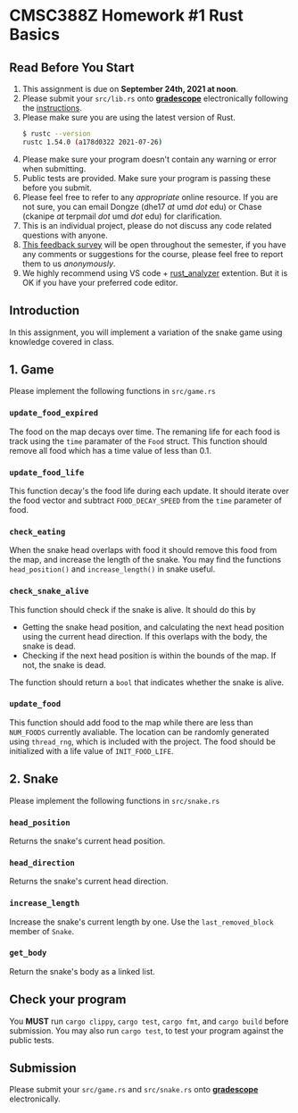 CMSC388Z Homework #1
Rust Basics
===

## Read Before You Start
1. This assignment is due on **September 24th, 2021 at noon**.
2. Please submit your `src/lib.rs` onto [**gradescope**](https://www.gradescope.com/courses/291105) electronically following the [instructions](https://help.gradescope.com/article/ccbpppziu9-student-submit-work).
3. Please make sure you are using the latest version of Rust.
    ```bash
    $ rustc --version
    rustc 1.54.0 (a178d0322 2021-07-26)
    ```
4. Please make sure your program doesn't contain any warning or error when submitting.
5. Public tests are provided. Make sure your program is passing these before you submit.
6. Please feel free to refer to any *appropriate* online resource. If you are not sure, you can email Dongze (dhe17 *at* umd *dot* edu) or Chase (ckanipe *at* terpmail *dot* umd *dot* edu) for clarification.
7. This is an individual project, please do not discuss any code related questions with anyone.
8. [This feedback survey](https://forms.gle/kon3fKNB8qyXf2AB9) will be open throughout the semester, if you have any comments or suggestions for the course, please feel free to report them to us *anonymously*. 
9. We highly recommend using VS code + [rust_analyzer](https://marketplace.visualstudio.com/items?itemName=matklad.rust-analyzer) extention. But it is OK if you have your preferred code editor.

## Introduction

In this assignment, you will implement a variation of the snake game using knowledge covered in class. 

## 1. Game
Please implement the following functions in `src/game.rs`

### `update_food_expired`

The food on the map decays over time. The remaning life for each food is track using the `time` paramater of the `Food` struct. This function should remove all food which has a time value of less than 0.1.

### `update_food_life`

This function decay's the food life during each update. It should iterate over the food vector and subtract `FOOD_DECAY_SPEED` from the `time` parameter of food. 

### `check_eating`

When the snake head overlaps with food it should remove this food from the map, and increase the length of the snake. You may find the functions `head_position()` and `increase_length()` in snake useful.

### `check_snake_alive`

This function should check if the snake is alive. It should do this by
 - Getting the snake head position, and calculating the next head position using the current head direction. If this overlaps with the body, the snake is dead.
 - Checking if the next head position is within the bounds of the map. If not, the snake is dead.

The function should return a `bool` that indicates whether the snake is alive.

### `update_food`

This function should add food to the map while there are less than `NUM_FOODS` currently avaliable. The location can be randomly generated using `thread_rng`, which is included with the project. The food should be initialized with a life value of `INIT_FOOD_LIFE`. 

## 2. Snake

Please implement the following functions in `src/snake.rs`

### `head_position`

Returns the snake's current head position.

### `head_direction`

Returns the snake's current head direction.

### `increase_length`

Increase the snake's current length by one. Use the `last_removed_block` member of `Snake`. 

### `get_body`

Return the snake's body as a linked list.

## Check your program

You **MUST** run `cargo clippy`, `cargo test`, `cargo fmt`, and `cargo build` before submission. You may also run `cargo test`, to test your program against the public tests. 

## Submission

Please submit your `src/game.rs` and `src/snake.rs` onto [**gradescope**](https://www.gradescope.com/courses/291105) electronically.


